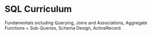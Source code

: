 # SQL Curriculum 

Fundamentals including Querying, Joins and Associations, Aggregate Functions + Sub-Queries, Schema Design, ActiveRecord.

